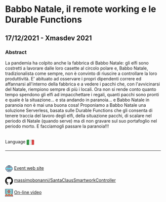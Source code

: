 # Babbo Natale, il remote working e le Durable Functions
## 17/12/2021 - Xmasdev 2021
### Abstract
La pandemia ha colpito anche la fabbrica di Babbo Natale: gli elfi sono costretti a lavorare dalle loro casette al circolo polare e, Babbo Natale, tradizionalista come sempre, non è convinto di riuscire a controllare la loro produttività. E' abituato ad osservare i propri dipendenti correre ed affannarsi all'interno della fabbrica e a vedere i pacchi che, con l'avvicinarsi del Natale, riempiono sempre di più i locali. Ora non si rende conto quanto tempo spendono gli elfi ad impacchettare i regali, quanti pacchi sono pronti e quale è la situazione... e sta andando in paranoia... e Babbo Natale in paranoia non è mai una buona cosa! Proponiamo a Babbo Natale una soluzione Serverless, basata sulle Durable Functions che gli consenta di tenere traccia del lavoro degli elfi, della situazione pacchi, di scalare nel periodo di Natale (quando serve) ma di non gravare sul suo portafoglio nel periodo morto. E facciamogli passare la paranoia!!!

<br/>
Language <img width="25" src="https://raw.githubusercontent.com/massimobonanni/massimobonanni/master/images/flagitaly.svg" style="vertical-align:middle">

<br/>

---

<br/>
<p>
<img width="25" src="https://raw.githubusercontent.com/massimobonanni/massimobonanni/master/images/eventwebsite.svg" style="vertical-align:middle"> 
<a href="https://xmasdev.net/">Event web site</a>
</p>

<p>
<img width="25" src="https://raw.githubusercontent.com/massimobonanni/massimobonanni/master/images/github.svg" style="vertical-align:middle"> 
<a href="https://github.com/massimobonanni/SantaClausSmartworkController" target="_blank">massimobonanni/SantaClausSmartworkController</a>
</p>

<p>
<img width="25" src="https://raw.githubusercontent.com/massimobonanni/massimobonanni/master/images/video.svg" style="vertical-align:middle"> 
<a href="https://www.youtube.com/watch?v=ZUEu0Po6x90" target="_blank">On-line video</a>
</p> 



